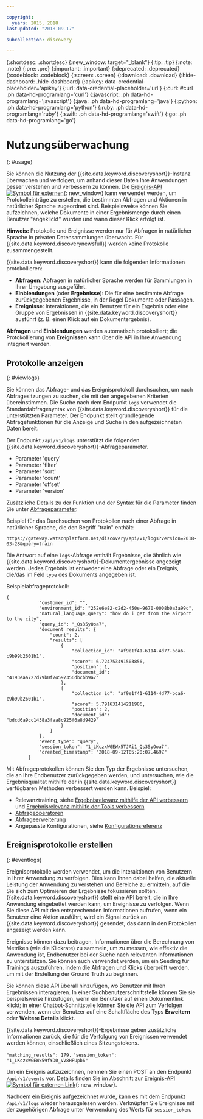 ```yaml
---

copyright:
  years: 2015, 2018
lastupdated: "2018-09-17"

subcollection: discovery

---
```


{:shortdesc: .shortdesc}
{:new_window: target="_blank"}
{:tip: .tip}
{:note: .note}
{:pre: .pre}
{:important: .important}
{:deprecated: .deprecated}
{:codeblock: .codeblock}
{:screen: .screen}
{:download: .download}
{:hide-dashboard: .hide-dashboard}
{:apikey: data-credential-placeholder='apikey'} 
{:url: data-credential-placeholder='url'}
{:curl: #curl .ph data-hd-programlang='curl'}
{:javascript: .ph data-hd-programlang='javascript'}
{:java: .ph data-hd-programlang='java'}
{:python: .ph data-hd-programlang='python'}
{:ruby: .ph data-hd-programlang='ruby'}
{:swift: .ph data-hd-programlang='swift'}
{:go: .ph data-hd-programlang='go'}

# Nutzungsüberwachung
{: #usage}

Sie können die Nutzung der {{site.data.keyword.discoveryshort}}-Instanz überwachen und verfolgen, um anhand dieser Daten Ihre Anwendungen besser verstehen und verbessern zu können. Die [Ereignis-API ![Symbol für externen](../../icons/launch-glyph.svg "Symbol für externen Link")](https://{DomainName}/apidocs/discovery#create-event){: new_window} kann verwendet werden, um Protokolleinträge zu erstellen, die bestimmten Abfragen und Aktionen in natürlicher Sprache zugeordnet sind. Beispielsweise können Sie aufzeichnen, welche Dokumente in einer Ergebnismenge durch einen Benutzer "angeklickt" wurden und wann dieser Klick erfolgt ist.

**Hinweis:** Protokolle und Ereignisse werden nur für Abfragen in natürlicher Sprache in privaten Datensammlungen überwacht. Für {{site.data.keyword.discoverynewsfull}} werden keine Protokolle zusammengestellt.

{{site.data.keyword.discoveryshort}} kann die folgenden Informationen protokollieren:
- **Abfragen**: Abfragen in natürlicher Sprache werden für Sammlungen in Ihrer Umgebung ausgeführt. 
- **Einblendungen** (oder **Ergebnisse**): Die für eine bestimmte Abfrage zurückgegebenen Ergebnisse, in der Regel Dokumente oder Passagen. 
- **Ereignisse**: Interaktionen, die ein Benutzer für ein Ergebnis oder eine Gruppe von Ergebnissen in {{site.data.keyword.discoveryshort}} ausführt (z. B. einen Klick auf ein Dokumentergebnis).

**Abfragen** und **Einblendungen** werden automatisch protokolliert; die Protokollierung von **Ereignissen** kann über die API in Ihre Anwendung integriert werden.

## Protokolle anzeigen
{: #viewlogs}

Sie können das Abfrage- und das Ereignisprotokoll durchsuchen, um nach Abfragesitzungen zu suchen, die mit den angegebenen Kriterien übereinstimmen. Die Suche nach dem Endpunkt `logs` verwendet die Standardabfragesyntax von {{site.data.keyword.discoveryshort}} für die unterstützten Parameter. Der Endpunkt stellt grundlegende Abfragefunktionen für die Anzeige und Suche in den aufgezeichneten Daten bereit.  

Der Endpunkt `/api/v1/logs` unterstützt die folgenden {{site.data.keyword.discoveryshort}}-Abfrageparameter.
- Parameter 'query' 
- Parameter 'filter'
- Parameter 'sort'
- Parameter 'count' 
- Parameter 'offset'
- Parameter 'version'

Zusätzliche Details zu der Funktion und der Syntax für die Parameter finden Sie unter [Abfrageparameter](/docs/services/discovery?topic=discovery-query-parameters#query-parameters).

Beispiel für das Durchsuchen von Protokollen nach einer Abfrage in natürlicher Sprache, die den Begriff "train" enthält:

`https://gateway.watsonplatform.net/discovery/api/v1/logs?version=2018-03-28&query=train`

Die Antwort auf eine `logs`-Abfrage enthält Ergebnisse, die ähnlich wie {{site.data.keyword.discoveryshort}}-Dokumentergebnisse angezeigt werden. Jedes Ergebnis ist entweder eine Abfrage oder ein Ereignis, die/das im Feld `type` des Dokuments angegeben ist.  

Beispielabfrageprotokoll:

```
{
            "customer_id": "",
            "environment_id": "252e6e82-c2d2-450e-9670-0008b0a3a99c",
            "natural_language_query": "how do i get from the airport to the city",
            "query_id": "_Qs35yOoa7",
            "document_results": {
                "count": 2,
                "results": [
                    {
                        "collection_id": "af9e1f41-6114-4d77-bca6-c9b99b2601b1",
                        "score": 6.724753491503856,
                        "position": 1,
                        "document_id": "4193eaa727d79b0f74597356dbcbb9a7"
                    },
                    {
                        "collection_id": "af9e1f41-6114-4d77-bca6-c9b99b2601b1",
                        "score": 5.791631414211986,
                        "position": 2,
                        "document_id": "bdcd6a9cc1438a3faa8c925f6a8d9429"
                    }
                ]
            },
            "event_type": "query",
            "session_token": "1_LKczxWGEWx5TJAi1_Qs35yOoa7",
            "created_timestamp": "2018-09-12T05:20:07.469Z"
        }
```

Mit Abfrageprotokollen können Sie den Typ der Ergebnisse untersuchen, die an Ihre Endbenutzer zurückgegeben werden, und untersuchen, wie die Ergebnisqualität mithilfe der in {{site.data.keyword.discoveryshort}} verfügbaren Methoden verbessert werden kann. Beispiel: 
- Relevanztraining, siehe [Ergebnisrelevanz mithilfe der API verbessern](/docs/services/discovery?topic=discovery-improving-result-relevance-with-the-api#improving-result-relevance-with-the-api) und [Ergebnisrelevanz mithilfe der Tools verbessern](/docs/services/discovery?topic=discovery-improving-result-relevance-with-the-tooling#improving-result-relevance-with-the-tooling)
- [Abfrageoperatoren](/docs/services/discovery?topic=discovery-query-operators#query-operators)
- [Abfrageerweiterung](/docs/services/discovery?topic=discovery-query-concepts#query-expansion)
- Angepasste Konfigurationen, siehe [Konfigurationsreferenz](/docs/services/discovery?topic=discovery-configref#configref)

## Ereignisprotokolle erstellen
{: #eventlogs}

Ereignisprotokolle werden verwendet, um die Interaktionen von Benutzern in Ihrer Anwendung zu verfolgen. Dies kann Ihnen dabei helfen, die aktuelle Leistung der Anwendung zu verstehen und Bereiche zu ermitteln, auf die Sie sich zum Optimieren der Ergebnisse fokussieren sollten. {{site.data.keyword.discoveryshort}} stellt eine API bereit, die in Ihre Anwendung eingebettet werden kann, um Ereignisse zu verfolgen. Wenn Sie diese API mit den entsprechenden Informationen aufrufen, wenn ein Benutzer eine Aktion ausführt, wird ein Signal zurück an {{site.data.keyword.discoveryshort}} gesendet, das dann in den Protokollen angezeigt werden kann. 

Ereignisse können dazu beitragen, Informationen über die Berechnung von Metriken (wie die Klickrate) zu sammeln, um zu messen, wie effektiv die Anwendung ist, Endbenutzer bei der Suche nach relevanten Informationen zu unterstützen. Sie können auch verwendet werden, um ein Seeding für Trainings auszuführen, indem die Abfragen und Klicks überprüft werden, um mit der Erstellung der Ground Truth zu beginnen. 

Sie können diese API überall hinzufügen, wo Benutzer mit Ihren Ergebnissen interagieren. In einer Suchbenutzerschnittstelle können Sie sie beispielsweise hinzufügen, wenn ein Benutzer auf einen Dokumentlink klickt; in einer Chatbot-Schnittstelle können Sie die API zum Verfolgen verwenden, wenn der Benutzer auf eine Schaltfläche des Typs **Erweitern** oder **Weitere Details** klickt.

{{site.data.keyword.discoveryshort}}-Ergebnisse geben zusätzliche Informationen zurück, die für die Verfolgung von Ereignissen verwendet werden können, einschließlich eines Sitzungstokens. 

`"matching_results": 179,`
`"session_token": "1_LKczxWGEWx59fYD0_VV8HFUpb6"`

Um ein Ereignis aufzuzeichnen, nehmen Sie einen POST an den Endpunkt `/api/v1/events` vor. Details finden Sie im Abschnitt zur
[Ereignis-API ![Symbol für externen Link](../../icons/launch-glyph.svg "Symbol für externen Link")](https://{DomainName}/apidocs/discovery#create-event){: new_window}.

Nachdem ein Ereignis aufgezeichnet wurde, kann es mit dem Endpunkt `/api/v1/logs` wieder herausgelesen werden. Verknüpfen Sie Ereignisse mit der zugehörigen Abfrage unter Verwendung des Werts für `session_token`.

